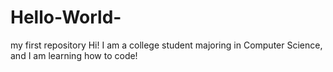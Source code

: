 # Hello-World-
my first repository
Hi! I am a college student majoring in Computer Science, and I am learning how to code!
